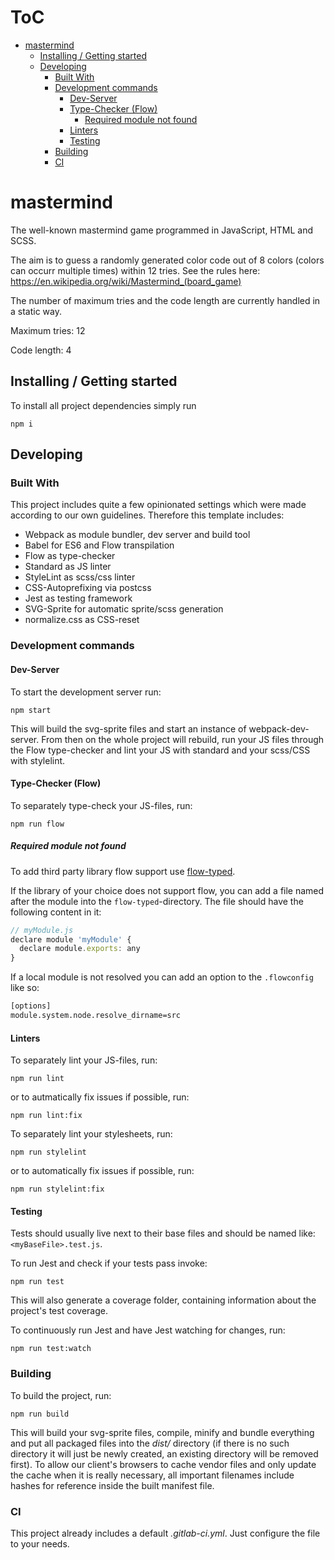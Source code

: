 # ToC

<!-- vim-markdown-toc GFM -->

* [mastermind](#cookiecutterproject_name)
    * [Installing / Getting started](#installing--getting-started)
    * [Developing](#developing)
        * [Built With](#built-with)
        * [Development commands](#development-commands)
            * [Dev-Server](#dev-server)
            * [Type-Checker (Flow)](#type-checker-flow)
                * [Required module not found](#required-module-not-found)
            * [Linters](#linters)
            * [Testing](#testing)
        * [Building](#building)
        * [CI](#ci)

<!-- vim-markdown-toc -->


# mastermind
The well-known mastermind game programmed in JavaScript, HTML and SCSS.

The aim is to guess a randomly generated color code out of 8 colors
(colors can occurr multiple times) within 12 tries. See the rules here: 
https://en.wikipedia.org/wiki/Mastermind_(board_game)

The number of maximum tries and the code length are currently handled in a static way.

Maximum tries: 12

Code length: 4

## Installing / Getting started

To install all project dependencies simply run

```shell
npm i
```


## Developing

### Built With

This project includes quite a few opinionated settings which were
made according to our own guidelines. Therefore this template includes:

* Webpack as module bundler, dev server and build tool
* Babel for ES6 and Flow transpilation
* Flow as type-checker
* Standard as JS linter
* StyleLint as scss/css linter
* CSS-Autoprefixing via postcss
* Jest as testing framework
* SVG-Sprite for automatic sprite/scss generation
* normalize.css as CSS-reset


### Development commands

#### Dev-Server

To start the development server run:

```shell
npm start
```

This will build the svg-sprite files and start an instance
of webpack-dev-server. From then on the whole project will
rebuild, run your JS files through the Flow type-checker and
lint your JS with standard and your scss/CSS with stylelint.


#### Type-Checker (Flow)

To separately type-check your JS-files, run:

```shell
npm run flow
```

##### Required module not found

To add third party library flow support use [flow-typed](https://github.com/flowtype/flow-typed).

If the library of your choice does not support flow, you can add a file
named after the module into the `flow-typed`-directory. The file should have
the following content in it:

```javascript
// myModule.js
declare module 'myModule' {
  declare module.exports: any
}
```

If a local module is not resolved you can add an option to
the `.flowconfig` like so:

```bash
[options]
module.system.node.resolve_dirname=src
```

#### Linters

To separately lint your JS-files, run:

```shell
npm run lint
```

or to autmatically fix issues if possible, run:

```shell
npm run lint:fix
```

To separately lint your stylesheets, run:

```shell
npm run stylelint
```

or to automatically fix issues if possible, run:

```shell
npm run stylelint:fix
```


#### Testing

Tests should usually live next to their base files and should
be named like: `<myBaseFile>.test.js`.

To run Jest and check if your tests pass invoke:

```shell
npm run test
```

This will also generate a coverage folder, containing information
about the project's test coverage.

To continuously run Jest and have Jest watching for changes, run:

```shell
npm run test:watch
```


### Building

To build the project, run:

```shell
npm run build
```

This will build your svg-sprite files, compile, minify and bundle
everything and put all packaged files into the _dist/_ directory (if there is no such directory it will just be newly created, an existing directory will be removed first).
To allow our client's browsers to cache vendor files and only update the cache when it is really necessary, all important filenames include hashes for reference inside the built manifest file.


### CI

This project already includes a default _.gitlab-ci.yml_.
Just configure the file to your needs.
